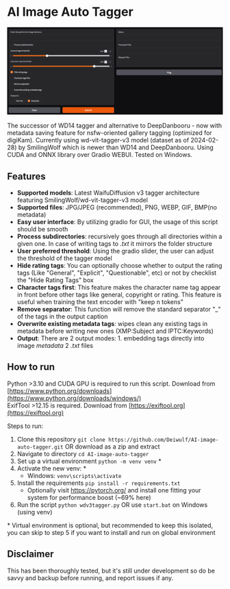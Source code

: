 # AI Image Auto Tagger

![ScreenCap.png](ScreenCap.png)


The successor of WD14 tagger and alternative to DeepDanbooru - now with metadata saving feature for nsfw-oriented gallery tagging (optimized for digiKam). Currently using wd-vit-tagger-v3 model (dataset as of 2024-02-28) by SmilingWolf which is newer than WD14 and DeepDanbooru. Using CUDA and ONNX library over Gradio WEBUI. Tested on Windows.

## Features
- **Supported models**: Latest WaifuDiffusion v3 tagger architecture featuring SmilingWolf/wd-vit-tagger-v3 model
- **Supported files**: JPG/JPEG (recommended), PNG, WEBP, GIF, BMP(no metadata)
- **Easy user interface**: By utilizing gradio for GUI, the usage of this script should be smooth
- **Process subdirectories**: recursively goes through all directories within a given one. In case of writing tags to *.txt* it mirrors the folder structure 
- **User preferred threshold**: Using the gradio slider, the user can adjust the threshold of the tagger model
- **Hide rating tags**: You can optionally choose whether to output the rating tags (Like "General", "Explicit", "Questionable", etc) or not by checklist the "Hide Rating Tags" box
- **Character tags first**: This feature makes the character name tag appear in front before other tags like general, copyright or rating. This feature is useful when training the text encoder with "keep n tokens"
- **Remove separator**: This function will remove the standard separator "_" of the tags in the output caption
- **Overwrite existing metadata tags**: wipes clean any existing tags in metadata before writing new ones (XMP:Subject and IPTC:Keywords) 
- **Output**: There are 2 output modes: 1. embedding tags directly into image *metadata* 2 *.txt* files

## How to run  
Python >3.10 and CUDA GPU is required to run this script. Download from [https://www.python.org/downloads](https://www.python.org/downloads/windows/)  
ExifTool >12.15 is required. Download from [https://exiftool.org](https://exiftool.org)

Steps to run:
1. Clone this repository `git clone https://github.com/Deiwulf/AI-image-auto-tagger.git` OR download as a zip and extract
2. Navigate to directory `cd AI-image-auto-tagger`
3. Set up a virtual environment `python -m venv venv` *
4. Activate the new venv: *
    - Windows: `venv\scripts\activate` 
5. Install the requirements `pip install -r requirements.txt`  
    - Optionally visit https://pytorch.org/ and install one fitting your system for performance boost (~69% here)   
6. Run the script `python wdv3tagger.py` OR use `start.bat` on Windows (using venv)

\* Virtual environment is optional, but recommended to keep this isolated, you can skip to step 5 if you want to install and run on global environment

## Disclaimer
This has been thoroughly tested, but it's still under development so do be savvy and backup before running, and report issues if any.
